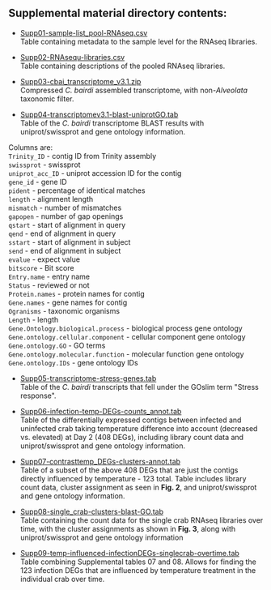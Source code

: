 ## Supplemental material directory contents: 


- [Supp01-sample-list_pool-RNAseq.csv](https://github.com/RobertsLab/paper-tanner-crab/blob/master/supplemental-material/Supp01-sample-list_pool-RNAseq.csv)       
Table containing metadata to the sample level for the RNAseq libraries.

- [Supp02-RNAsequ-libraries.csv](https://github.com/RobertsLab/paper-tanner-crab/blob/master/supplemental-material/Supp02-RNAsequ-libraries.csv)         
Table containing descriptions of the pooled RNAseq libraries.

- [Supp03-cbai_transcriptome_v3.1.zip](https://github.com/RobertsLab/paper-tanner-crab/blob/master/supplemental-material/Supp03-cbai_transcriptome_v3.1.zip)     
Compressed _C. bairdi_ assembled transcriptome, with non-_Alveolata_ taxonomic filter.

- [Supp04-transcriptomev3.1-blast-uniprotGO.tab](https://github.com/RobertsLab/paper-tanner-crab/blob/master/supplemental-material/Supp04-transcriptomev3.1-blast-uniprotGO.tab)         
Table of the _C. bairdi_ transcriptome BLAST results with uniprot/swissprot and gene ontology information.      

Columns are:   
`Trinity_ID` - contig ID from Trinity assembly     
`swissprot` - swissprot     
`uniprot_acc_ID` - uniprot accession ID for the contig  
`gene_id` - gene ID    
`pident` - percentage of identical matches      
`length` -  alignment length           
`mismatch` - number of mismatches        
`gapopen` - number of gap openings    
`qstart` - start of alignment in query     
`qend` - end of alignment in query      
`sstart` - start of alignment in subject       
`send` - end of alignment in subject     
`evalue` - expect value      
`bitscore` - Bit score     
`Entry.name` - entry name       
`Status` - reviewed or not        
`Protein.names` - protein names for contig     
`Gene.names` - gene names for contig       
`Ogranisms` - taxonomic organisms       
`Length` - length             
`Gene.Ontology.biological.process` - biological process gene ontology            
`Gene.ontology.cellular.component` - cellular component gene ontology     
`Gene.ontology.GO` - GO terms              
`Gene.ontology.molecular.function` - molecular function gene ontology           
`Gene.ontology.IDs` - gene ontology IDs         


- [Supp05-transcriptome-stress-genes.tab](https://github.com/RobertsLab/paper-tanner-crab/blob/master/supplemental-material/Supp05-transcriptome-stress-genes.tab)    
Table of the _C. bairdi_ transcripts that fell under the GOslim term "Stress response". 

- [Supp06-infection-temp-DEGs-counts_annot.tab](https://github.com/RobertsLab/paper-tanner-crab/blob/master/supplemental-material/Supp06-infection-temp-DEGs-counts_annot.tab)        
Table of the differentially expressed contigs between infected and uninfected crab taking temperature difference into account (decreased vs. elevated) at Day 2 (408 DEGs), including library count data and uniprot/swissprot and gene ontology information.

- [Supp07-contrasttemp_DEGs-clusters-annot.tab](https://github.com/RobertsLab/paper-tanner-crab/blob/master/supplemental-material/Supp07-contrasttemp_DEGs-clusters-annot.tab)       
Table of a subset of the above 408 DEGs that are just the contigs directly influenced by temperature - 123 total. Table includes library count data, cluster assignment as seen in **Fig. 2**, and uniprot/swissprot and gene ontology information. 

- [Supp08-single_crab-clusters-blast-GO.tab](https://github.com/RobertsLab/paper-tanner-crab/blob/master/supplemental-material/Supp08-single_crab-clusters-blast-GO.tab)          
Table containing the count data for the single crab RNAseq libraries over time, with the cluster assignments as shown in **Fig. 3**, along with uniprot/swissprot and gene ontology information 

- [Supp09-temp-influenced-infectionDEGs-singlecrab-overtime.tab](https://github.com/RobertsLab/paper-tanner-crab/blob/master/supplemental-material/Supp09-temp-influenced-infectionDEGs-singlecrab-overtime.tab)       
Table combining Supplemental tables 07 and 08. Allows for finding the 123 infection DEGs that are influenced by temperature treatment in the individual crab over time. 

